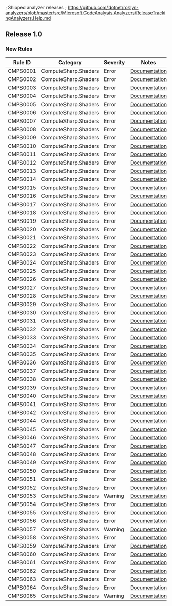 ; Shipped analyzer releases
; https://github.com/dotnet/roslyn-analyzers/blob/master/src/Microsoft.CodeAnalysis.Analyzers/ReleaseTrackingAnalyzers.Help.md

## Release 1.0

### New Rules

Rule ID | Category | Severity | Notes
--------|----------|----------|-------
CMPS0001 | ComputeSharp.Shaders | Error | [Documentation](https://github.com/Sergio0694/ComputeSharp)
CMPS0002 | ComputeSharp.Shaders | Error | [Documentation](https://github.com/Sergio0694/ComputeSharp)
CMPS0003 | ComputeSharp.Shaders | Error | [Documentation](https://github.com/Sergio0694/ComputeSharp)
CMPS0004 | ComputeSharp.Shaders | Error | [Documentation](https://github.com/Sergio0694/ComputeSharp)
CMPS0005 | ComputeSharp.Shaders | Error | [Documentation](https://github.com/Sergio0694/ComputeSharp)
CMPS0006 | ComputeSharp.Shaders | Error | [Documentation](https://github.com/Sergio0694/ComputeSharp)
CMPS0007 | ComputeSharp.Shaders | Error | [Documentation](https://github.com/Sergio0694/ComputeSharp)
CMPS0008 | ComputeSharp.Shaders | Error | [Documentation](https://github.com/Sergio0694/ComputeSharp)
CMPS0009 | ComputeSharp.Shaders | Error | [Documentation](https://github.com/Sergio0694/ComputeSharp)
CMPS0010 | ComputeSharp.Shaders | Error | [Documentation](https://github.com/Sergio0694/ComputeSharp)
CMPS0011 | ComputeSharp.Shaders | Error | [Documentation](https://github.com/Sergio0694/ComputeSharp)
CMPS0012 | ComputeSharp.Shaders | Error | [Documentation](https://github.com/Sergio0694/ComputeSharp)
CMPS0013 | ComputeSharp.Shaders | Error | [Documentation](https://github.com/Sergio0694/ComputeSharp)
CMPS0014 | ComputeSharp.Shaders | Error | [Documentation](https://github.com/Sergio0694/ComputeSharp)
CMPS0015 | ComputeSharp.Shaders | Error | [Documentation](https://github.com/Sergio0694/ComputeSharp)
CMPS0016 | ComputeSharp.Shaders | Error | [Documentation](https://github.com/Sergio0694/ComputeSharp)
CMPS0017 | ComputeSharp.Shaders | Error | [Documentation](https://github.com/Sergio0694/ComputeSharp)
CMPS0018 | ComputeSharp.Shaders | Error | [Documentation](https://github.com/Sergio0694/ComputeSharp)
CMPS0019 | ComputeSharp.Shaders | Error | [Documentation](https://github.com/Sergio0694/ComputeSharp)
CMPS0020 | ComputeSharp.Shaders | Error | [Documentation](https://github.com/Sergio0694/ComputeSharp)
CMPS0021 | ComputeSharp.Shaders | Error | [Documentation](https://github.com/Sergio0694/ComputeSharp)
CMPS0022 | ComputeSharp.Shaders | Error | [Documentation](https://github.com/Sergio0694/ComputeSharp)
CMPS0023 | ComputeSharp.Shaders | Error | [Documentation](https://github.com/Sergio0694/ComputeSharp)
CMPS0024 | ComputeSharp.Shaders | Error | [Documentation](https://github.com/Sergio0694/ComputeSharp)
CMPS0025 | ComputeSharp.Shaders | Error | [Documentation](https://github.com/Sergio0694/ComputeSharp)
CMPS0026 | ComputeSharp.Shaders | Error | [Documentation](https://github.com/Sergio0694/ComputeSharp)
CMPS0027 | ComputeSharp.Shaders | Error | [Documentation](https://github.com/Sergio0694/ComputeSharp)
CMPS0028 | ComputeSharp.Shaders | Error | [Documentation](https://github.com/Sergio0694/ComputeSharp)
CMPS0029 | ComputeSharp.Shaders | Error | [Documentation](https://github.com/Sergio0694/ComputeSharp)
CMPS0030 | ComputeSharp.Shaders | Error | [Documentation](https://github.com/Sergio0694/ComputeSharp)
CMPS0031 | ComputeSharp.Shaders | Error | [Documentation](https://github.com/Sergio0694/ComputeSharp)
CMPS0032 | ComputeSharp.Shaders | Error | [Documentation](https://github.com/Sergio0694/ComputeSharp)
CMPS0033 | ComputeSharp.Shaders | Error | [Documentation](https://github.com/Sergio0694/ComputeSharp)
CMPS0034 | ComputeSharp.Shaders | Error | [Documentation](https://github.com/Sergio0694/ComputeSharp)
CMPS0035 | ComputeSharp.Shaders | Error | [Documentation](https://github.com/Sergio0694/ComputeSharp)
CMPS0036 | ComputeSharp.Shaders | Error | [Documentation](https://github.com/Sergio0694/ComputeSharp)
CMPS0037 | ComputeSharp.Shaders | Error | [Documentation](https://github.com/Sergio0694/ComputeSharp)
CMPS0038 | ComputeSharp.Shaders | Error | [Documentation](https://github.com/Sergio0694/ComputeSharp)
CMPS0039 | ComputeSharp.Shaders | Error | [Documentation](https://github.com/Sergio0694/ComputeSharp)
CMPS0040 | ComputeSharp.Shaders | Error | [Documentation](https://github.com/Sergio0694/ComputeSharp)
CMPS0041 | ComputeSharp.Shaders | Error | [Documentation](https://github.com/Sergio0694/ComputeSharp)
CMPS0042 | ComputeSharp.Shaders | Error | [Documentation](https://github.com/Sergio0694/ComputeSharp)
CMPS0044 | ComputeSharp.Shaders | Error | [Documentation](https://github.com/Sergio0694/ComputeSharp)
CMPS0045 | ComputeSharp.Shaders | Error | [Documentation](https://github.com/Sergio0694/ComputeSharp)
CMPS0046 | ComputeSharp.Shaders | Error | [Documentation](https://github.com/Sergio0694/ComputeSharp)
CMPS0047 | ComputeSharp.Shaders | Error | [Documentation](https://github.com/Sergio0694/ComputeSharp)
CMPS0048 | ComputeSharp.Shaders | Error | [Documentation](https://github.com/Sergio0694/ComputeSharp)
CMPS0049 | ComputeSharp.Shaders | Error | [Documentation](https://github.com/Sergio0694/ComputeSharp)
CMPS0050 | ComputeSharp.Shaders | Error | [Documentation](https://github.com/Sergio0694/ComputeSharp)
CMPS0051 | ComputeSharp | Error | [Documentation](https://github.com/Sergio0694/ComputeSharp)
CMPS0052 | ComputeSharp.Shaders | Error | [Documentation](https://github.com/Sergio0694/ComputeSharp)
CMPS0053 | ComputeSharp.Shaders | Warning | [Documentation](https://github.com/Sergio0694/ComputeSharp)
CMPS0054 | ComputeSharp.Shaders | Error | [Documentation](https://github.com/Sergio0694/ComputeSharp)
CMPS0055 | ComputeSharp.Shaders | Error | [Documentation](https://github.com/Sergio0694/ComputeSharp)
CMPS0056 | ComputeSharp.Shaders | Error | [Documentation](https://github.com/Sergio0694/ComputeSharp)
CMPS0057 | ComputeSharp.Shaders | Warning | [Documentation](https://github.com/Sergio0694/ComputeSharp)
CMPS0058 | ComputeSharp.Shaders | Error | [Documentation](https://github.com/Sergio0694/ComputeSharp)
CMPS0059 | ComputeSharp.Shaders | Error | [Documentation](https://github.com/Sergio0694/ComputeSharp)
CMPS0060 | ComputeSharp.Shaders | Error | [Documentation](https://github.com/Sergio0694/ComputeSharp)
CMPS0061 | ComputeSharp.Shaders | Error | [Documentation](https://github.com/Sergio0694/ComputeSharp)
CMPS0062 | ComputeSharp.Shaders | Error | [Documentation](https://github.com/Sergio0694/ComputeSharp)
CMPS0063 | ComputeSharp.Shaders | Error | [Documentation](https://github.com/Sergio0694/ComputeSharp)
CMPS0064 | ComputeSharp.Shaders | Error | [Documentation](https://github.com/Sergio0694/ComputeSharp)
CMPS0065 | ComputeSharp.Shaders | Warning | [Documentation](https://github.com/Sergio0694/ComputeSharp)
